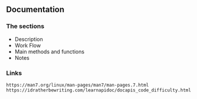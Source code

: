 ## Documentation 

### The sections 

- Description 
- Work Flow
- Main methods and functions
- Notes







###  Links 

```
https://man7.org/linux/man-pages/man7/man-pages.7.html
https://idratherbewriting.com/learnapidoc/docapis_code_difficulty.html
```

